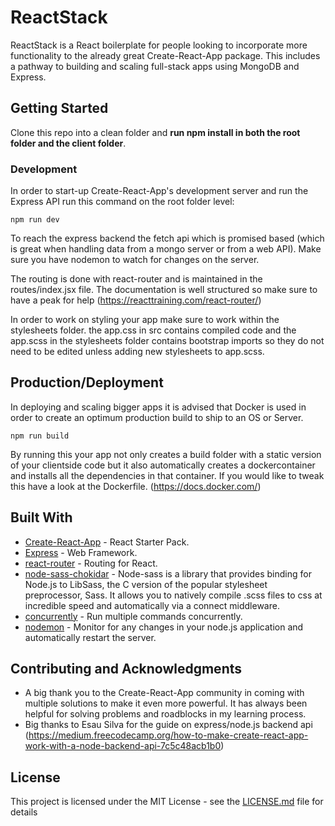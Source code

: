 # ReactStack

ReactStack is a React boilerplate for people looking to incorporate more functionality to the already great Create-React-App package. This includes a pathway to building and scaling full-stack apps using MongoDB and Express.

## Getting Started

Clone this repo into a clean folder and **run npm install in both the root folder and the client folder**.

### Development

In order to start-up Create-React-App's development server and run the Express API run this command on the root folder level:

```
npm run dev
```

To reach the express backend the fetch api which is promised based (which is great when handling data from a mongo server or from a web API). Make sure you have nodemon to watch for changes on the server.

The routing is done with react-router and is maintained in the routes/index.jsx file. The documentation is well structured so make sure to have a peak for help
(https://reacttraining.com/react-router/)

In order to work on styling your app make sure to work within the stylesheets folder. the app.css in src contains compiled code and the app.scss in the stylesheets folder contains bootstrap imports so they do not need to be edited unless adding new stylesheets to app.scss.


## Production/Deployment

In deploying and scaling bigger apps it is advised that Docker is used in order to create an optimum production build to ship to an OS or Server.

 ```
 npm run build
 ```

By running this your app not only creates a build folder with a static version of your clientside code but it also automatically creates a dockercontainer and installs all the dependencies in that container. If you would like to tweak this have a look at the Dockerfile.
(https://docs.docker.com/)

## Built With

* [Create-React-App](https://github.com/facebook/create-react-app) - React Starter Pack.
* [Express](https://expressjs.com/) - Web Framework.
* [react-router](https://reacttraining.com/react-router/) - Routing for React.
* [node-sass-chokidar](https://www.npmjs.com/package/node-sass-chokidar) - Node-sass is a library that provides binding for Node.js to LibSass, the C version of the popular stylesheet preprocessor, Sass. It allows you to natively compile .scss files to css at incredible speed and automatically via a connect middleware.
* [concurrently](https://www.npmjs.com/package/concurrently) - Run multiple commands concurrently.
* [nodemon](http://nodemon.io/) - Monitor for any changes in your node.js application and automatically restart the server.

## Contributing and Acknowledgments

* A big thank you to the Create-React-App community in coming with multiple solutions to make it even more powerful. It has always been helpful for solving problems and roadblocks in my learning process.
* Big thanks to Esau Silva for the guide on express/node.js backend api
(https://medium.freecodecamp.org/how-to-make-create-react-app-work-with-a-node-backend-api-7c5c48acb1b0)

## License

This project is licensed under the MIT License - see the [LICENSE.md](LICENSE.md) file for details


